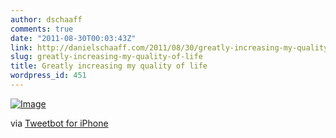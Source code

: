 ```yaml
---
author: dschaaff
comments: true
date: "2011-08-30T00:03:43Z"
link: http://danielschaaff.com/2011/08/30/greatly-increasing-my-quality-of-life/
slug: greatly-increasing-my-quality-of-life
title: Greatly increasing my quality of life
wordpress_id: 451
---
```


[![Image](http://posterous.com/getfile/files.posterous.com/danielschaaff/swFwpxqxmIdJpyBwgqBBrnwpCkiIgrIkGcDzraktGGgIcjlsahzjsyDvjhFh/image.jpg.scaled500.jpg)](http://posterous.com/getfile/files.posterous.com/danielschaaff/swFwpxqxmIdJpyBwgqBBrnwpCkiIgrIkGcDzraktGGgIcjlsahzjsyDvjhFh/image.jpg.scaled1000.jpg)

  

via [Tweetbot for iPhone](http://tapbots.com/tweetbot)
